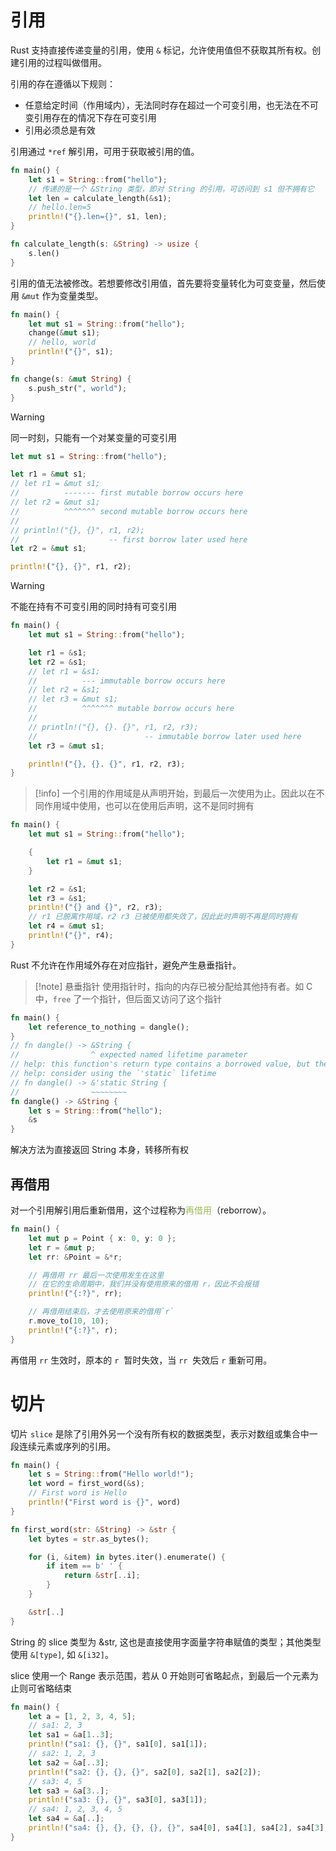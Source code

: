 # 引用

Rust 支持直接传递变量的引用，使用 `&` ​ 标记，允许使用值但不获取其所有权。创建引用的过程叫做借用。

引用的存在遵循以下规则：

- 任意给定时间（作用域内），无法同时存在超过一个可变引用，也无法在不可变引用存在的情况下存在可变引用
- 引用必须总是有效

引用通过 `*ref`​ 解引用，可用于获取被引用的值。

```rust
fn main() {
    let s1 = String::from("hello");
    // 传递的是一个 &String 类型，即对 String 的引用，可访问到 s1 但不拥有它
    let len = calculate_length(&s1);
    // hello.len=5
    println!("{}.len={}", s1, len);
}
```

```rust
fn calculate_length(s: &String) -> usize {
    s.len()
}
```

引用的值无法被修改。若想要修改引用值，首先要将变量转化为可变变量，然后使用 `&mut`​ 作为变量类型。

```rust
fn main() {
    let mut s1 = String::from("hello");
    change(&mut s1);
    // hello, world
    println!("{}", s1);
}

fn change(s: &mut String) {
    s.push_str(", world");
}
```

> [!warning]
> 同一时刻，只能有一个对某变量的可变引用

```rust
let mut s1 = String::from("hello");

let r1 = &mut s1;
// let r1 = &mut s1;
//          ------- first mutable borrow occurs here
// let r2 = &mut s1;
//          ^^^^^^^ second mutable borrow occurs here
// 
// println!("{}, {}", r1, r2);
//                    -- first borrow later used here
let r2 = &mut s1;

println!("{}, {}", r1, r2);
```

> [!warning]
> 不能在持有不可变引用的同时持有可变引用

```rust
fn main() {
    let mut s1 = String::from("hello");

    let r1 = &s1;
    let r2 = &s1;
    // let r1 = &s1;
    //          --- immutable borrow occurs here
    // let r2 = &s1;
    // let r3 = &mut s1;
    //          ^^^^^^^ mutable borrow occurs here
    // 
    // println!("{}, {}. {}", r1, r2, r3);
    //                        -- immutable borrow later used here
    let r3 = &mut s1;

    println!("{}, {}. {}", r1, r2, r3);
}
```

> [!info]
> 一个引用的作用域是从声明开始，到最后一次使用为止。因此以在不同作用域中使用，也可以在使用后声明，这不是同时拥有

```rust
fn main() {
    let mut s1 = String::from("hello");

    {
        let r1 = &mut s1;
    }

    let r2 = &s1;
    let r3 = &s1;
    println!("{} and {}", r2, r3);
    // r1 已脱离作用域，r2 r3 已被使用都失效了，因此此时声明不再是同时拥有
    let r4 = &mut s1;
    println!("{}", r4);
}
```

 Rust 不允许在作用域外存在对应指针，避免产生悬垂指针。

> [!note] 悬垂指针
> 使用指针时，指向的内存已被分配给其他持有者。如 C 中，`free` 了一个指针，但后面又访问了这个指针

```rust
fn main() {
    let reference_to_nothing = dangle();
}
// fn dangle() -> &String {
//                ^ expected named lifetime parameter
// help: this function's return type contains a borrowed value, but there is no value for it to be borrowed from
// help: consider using the `'static` lifetime
// fn dangle() -> &'static String {
//                ~~~~~~~~
fn dangle() -> &String {
    let s = String::from("hello");
    &s
}
```

解决方法为直接返回 String 本身，转移所有权
## 再借用

对一个引用解引用后重新借用，这个过程称为<font color="#9bbb59">再借用</font>（reborrow）。

```rust
fn main() {
    let mut p = Point { x: 0, y: 0 };
    let r = &mut p;
    let rr: &Point = &*r;

    // 再借用 rr 最后一次使用发生在这里
    // 在它的生命周期中，我们并没有使用原来的借用 r，因此不会报错
    println!("{:?}", rr);

    // 再借用结束后，才去使用原来的借用`r`
    r.move_to(10, 10);
    println!("{:?}", r);
}
```

再借用 `rr​` 生效时，原本的 `r` ​ 暂时失效，当 `rr` ​ 失效后 `r​` 重新可用。
# 切片

​切片 `slice` ​ 是除了引用外另一个没有所有权的数据类型，表示对数组或集合中一段连续元素或序列的引用。

```rust
fn main() {
    let s = String::from("Hello world!");
    let word = first_word(&s);
    // First word is Hello
    println!("First word is {}", word)
}

fn first_word(str: &String) -> &str {
    let bytes = str.as_bytes();

    for (i, &item) in bytes.iter().enumerate() {
        if item == b' ' {
            return &str[..i];
        }
    }

    &str[..]
}
```

​String​ 的 slice​ 类型为 &str​, 这也是直接使用字面量字符串赋值的类型；其他类型使用 `&[type]​`, 如 `&[i32]​`。

slice 使用一个 Range​ 表示范围，若从 0 开始则可省略起点，到最后一个元素为止则可省略结束

```rust
fn main() {
    let a = [1, 2, 3, 4, 5];
    // sa1: 2, 3
    let sa1 = &a[1..3];
    println!("sa1: {}, {}", sa1[0], sa1[1]);
    // sa2: 1, 2, 3
    let sa2 = &a[..3];
    println!("sa2: {}, {}, {}", sa2[0], sa2[1], sa2[2]);
    // sa3: 4, 5
    let sa3 = &a[3..];
    println!("sa3: {}, {}", sa3[0], sa3[1]);
    // sa4: 1, 2, 3, 4, 5
    let sa4 = &a[..];
    println!("sa4: {}, {}, {}, {}, {}", sa4[0], sa4[1], sa4[2], sa4[3], sa4[4]);
}
```
